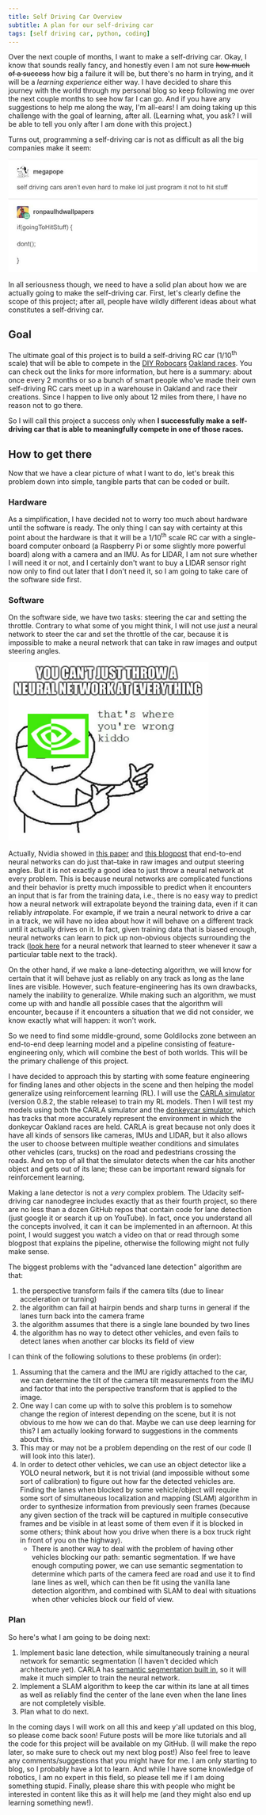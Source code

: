 ```yaml
---
title: Self Driving Car Overview
subtitle: A plan for our self-driving car
tags: [self driving car, python, coding]
---
```

Over the next couple of months, I want to make a self-driving car. Okay, I know that sounds really fancy,
and honestly even I am not sure ~~how much of a success~~ how big a failure it will be, but there's no harm
in trying, and it will be a _learning experience_ either way. I have decided to share this journey with the
world through my personal blog so keep following me over the next couple months to see how far I can go. And
if you have any suggestions to help me along the way, I'm all-ears! I am doing taking up this challenge with
the goal of learning, after all. (Learning what, you ask? I will be able to tell you only after I am done
with this project.)

Turns out, programming a self-driving car is not as difficult as all the big companies make it seem:

![Self driving car programming](/img/self_driving_car_programming.jpg)

In all seriousness though, we need to have a solid plan about how we are actually going to make the self-driving
car. First, let's clearly define the scope of this project; after all, people have wildly different ideas about
what constitutes a self-driving car.

## Goal

The ultimate goal of this project is to build a self-driving RC car (1/10<sup>th</sup> scale) that will be able to compete in
the [DIY Robocars](https://diyrobocars.com/) [Oakland races](https://diyrobocars.com/diy-robocar-races-110th-and-116th/).
You can check out the links for more information, but here is a summary: about once every 2 months or so a bunch
of smart people who've made their own self-driving RC cars meet up in a warehouse in Oakland and race their
creations. Since I happen to live only about 12 miles from there, I have no reason not to go there.

So I will call this project a success only when **I successfully make a self-driving car that is
able to meaningfully compete in one of those races.**

## How to get there

Now that we have a clear picture of what I want to do, let's break this problem down into simple, tangible parts
that can be coded or built.

### Hardware

As a simplification, I have decided not to worry too much about hardware until the software is ready. The only
thing I can say with certainty at this point about the hardware is that it will be a 1/10<sup>th</sup> scale
RC car with a single-board computer onboard (a Raspberry Pi or some slightly more powerful board) along with
a camera and an IMU. As for LIDAR, I am not sure whether I will need it or not, and I certainly don't want to
buy a LIDAR sensor right now only to find out later that I don't need it, so I am going to take care of the
software side first.

### Software

On the software side, we have two tasks: steering the car and setting the throttle. Contrary to what some
of you might think, I will not use *just* a neural network to steer the car and set the throttle of the car,
because it is impossible to make a neural network that can take in raw images and output steering angles.

![can't throw a neural network at everything nvidia](/img/cant_throw_nn.png)

Actually, Nvidia showed in [this paper](https://arxiv.org/abs/1604.07316)
and [this blogpost](https://devblogs.nvidia.com/deep-learning-self-driving-cars/)
that end-to-end neural networks can do just that–take in raw images and output steering angles.
But it is not exactly a good idea to just throw a neural network at every problem. This is because neural
networks are complicated functions and their behavior is pretty much impossible to predict when it encounters
an input that is far from the training data, i.e., there is no easy way to predict how a neural network will
extrapolate beyond the training data, even if it can reliably *intra*polate. For example, if we train a
neural network to drive a car in a track, we will have no idea about how it will behave on a different
track until it actually drives on it. In fact, given training data that is biased enough, neural networks
can learn to pick up non-obvious objects surrounding the track ([look here](https://youtu.be/qvRja-Veec4?t=751)
for a neural network that learned to steer whenever it saw a particular table next to the track).

On the other hand, if we make a lane-detecting algorithm, we will know for certain that it will
behave just as reliably on any track as long as the lane lines are visible. However, such feature-engineering
has its own drawbacks, namely the inability to generalize. While making such an algorithm, we must come up
with and handle all possible cases that the algorithm will encounter, because if it encounters a situation
that we did not consider, we know exactly what will happen: it won't work.

So we need to find some middle-ground, some Goldilocks zone between an end-to-end deep learning model
and a pipeline consisting of feature-engineering only, which will combine the best of both worlds. This
will be the primary challenge of this project.

I have decided to approach this by starting with some feature engineering for finding lanes and other objects
in the scene and then helping the model generalize using reinforcement learning (RL). I will use the
[CARLA simulator](http://carla.org/) (version 0.8.2, the stable release) to train my RL models. Then I will
test my models using both the CARLA simulator and the [donkeycar simulator](http://docs.donkeycar.com/guide/simulator/),
which has tracks that more accurately represent the environment in which the donkeycar Oakland races are
held. CARLA is great because not only does it have all kinds of sensors like cameras, IMUs and LIDAR, but
it also allows the user to choose between multiple weather conditions and simulates other vehicles (cars,
trucks) on the road and pedestrians crossing the roads. And on top of all that the simulator detects when
the car hits another object and gets out of its lane; these can be important reward signals for reinforcement
learning.

Making a lane detector is not a *very* complex problem. The Udacity self-driving car nanodegree includes
exactly that as their fourth project, so there are no less than a dozen GitHub repos that contain code for
lane detection (just google it or search it up on YouTube). In fact, once you understand all the concepts
involved, it can it can be implemented in an afternoon. At this point, I would suggest you watch a video on
that or read through some blogpost that explains the pipeline, otherwise the following might not fully make
sense.

The biggest problems with the "advanced lane detection" algorithm are that:
1. the perspective transform fails if the camera tilts (due to linear acceleration or turning)
2. the algorithm can fail at hairpin bends and sharp turns in general if the lanes turn back into the camera frame
3. the algorithm assumes that there is a single lane bounded by two lines
4. the algorithm has no way to detect other vehicles, and even fails to detect lanes when another car blocks its field
   of view

I can think of the following solutions to these problems (in order):
1. Assuming that the camera and the IMU are rigidly attached to the car, we can determine the tilt of the
camera tilt measurements from the IMU and factor that into the perspective transform that is applied to
the image.
2. One way I can come up with to solve this problem is to somehow change the region of interest depending
on the scene, but it is not obvious to me how we can do that. Maybe we can use deep learning for this? I am
actually looking forward to suggestions in the comments about this.
3. This may or may not be a problem depending on the rest of our code (I will look into this later).
4. In order to detect other vehicles, we can use an object detector like a YOLO neural network, but it is not
trivial (and impossible without some sort of calibration) to figure out how far the detected vehicles are.
Finding the lanes when blocked by some vehicle/object will require some sort of simultaneous localization and
mapping (SLAM) algorithm in order to synthesize information from previously seen frames (because any given
section of the track will be captured in multiple consecutive frames and be visible in at least some of them
even if it is blocked in some others; think about how you drive when there is a box truck right in front of
you on the highway).
    * There is another way to deal with the problem of having other vehicles blocking our path: semantic
    segmentation. If we have enough computing power, we can use semantic segmentation to determine which
    parts of the camera feed are road and use it to find lane lines as well, which can then be fit using
    the vanilla lane detection algorithm, and combined with SLAM to deal with situations when other vehicles
    block our field of view.

### Plan

So here's what I am going to be doing next:
1. Implement basic lane detection, while simultaneously training a neural network for semantic segmentation
(I haven't decided which architecture yet).
CARLA has [semantic segmentation built in](https://carla.readthedocs.io/en/stable/cameras_and_sensors/#camera-semantic-segmentation),
so it will make it much simpler to train the neural network.
2. Implement a SLAM algorithm to keep the car within its lane at all times as well as reliably find the
center of the lane even when the lane lines are not completely visible.
3. Plan what to do next.

In the coming days I will work on all this and keep y'all updated on this blog, so please come back soon!
Future posts will be more like tutorials and all the code for this project will be available on my GitHub.
(I will make the repo later, so make sure to check out my next blog post!)
Also feel free to leave any comments/suggestions that you might have for me. I am only starting to blog, so
I probably have a lot to learn. And while I have some knowledge of robotics, I am no expert in this field,
so please tell me if I am doing something stupid. Finally, please share this with people who might be
interested in content like this as it will help me (and they might also end up learning something new!).
